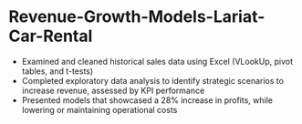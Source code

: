 # Revenue-Growth-Models-Lariat-Car-Rental
- Examined and cleaned historical sales data using Excel (VLookUp, pivot tables, and t-tests)  
- Completed exploratory data analysis to identify strategic scenarios to increase revenue, assessed by KPI performance  
- Presented models that showcased a 28% increase in profits, while lowering or maintaining operational costs
